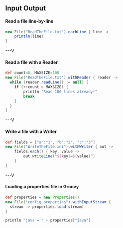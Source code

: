 ## Input Output

#### Read a file line-by-line

```groovy
new File("ReadTheFile.txt").eachLine { line -> 
	println(line)
}
```

---V

#### Read a file with a Reader

```groovy
def count=0, MAXSIZE=100
new File("ReadTheFile.txt").withReader { reader ->
  while (reader.readLine() != null) {
    if (++count > MAXSIZE) {
    	println "Read 100 lines already!"
    	break
	}
  }
}
```

---V

#### Write a file with a Writer

```groovy
def fields = ["a":"1", "b":"2", "c":"3"]
new File("WriteTheFile.ini").withWriter { out ->
    fields.each() { key, value ->
        out.writeLine("${key}=${value}")
    }
}
```

---V

#### Loading a properties file in Groovy

```groovy
def properties = new Properties()
new File("config.properties").withInputStream { 
  stream -> properties.load(stream) 
}

println "java = " + properties["java"]
```